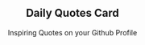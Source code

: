 <p align="center">
  <h2 align="center">Daily Quotes Card</h2>
  <p align="center">Inspiring Quotes on your Github Profile</p>
</p>
